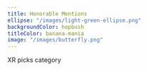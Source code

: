 ```yaml
---
title: Honorable Mentions
ellipse: "/images/light-green-ellipse.png"
backgroundColor: hopbush
titleColor: banana-mania
image: "/images/butterfly.png"
---
```


XR picks category